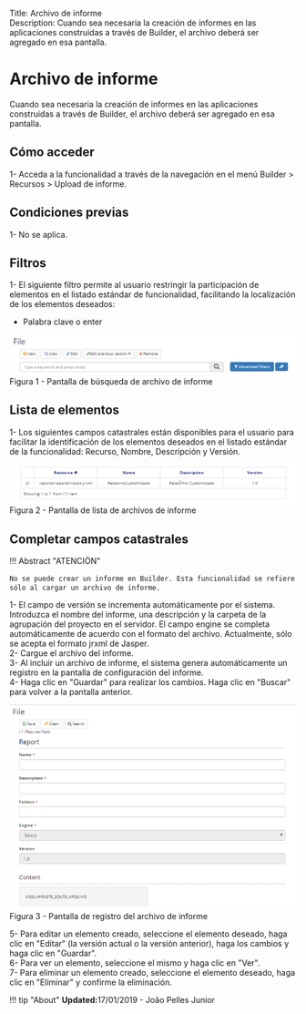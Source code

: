 Title: Archivo de informe  
Description: Cuando sea necesaria la creación de informes en las aplicaciones construidas a través de Builder, el archivo deberá ser agregado en esa pantalla.  

# Archivo de informe   
 
Cuando sea necesaria la creación de informes en las aplicaciones construidas a través de Builder, el archivo deberá ser agregado en esa pantalla.    

## Cómo acceder  

1- Acceda a la funcionalidad a través de la navegación en el menú Builder > Recursos > Upload de informe.   

## Condiciones previas

1- No se aplica.    

## Filtros

1- El siguiente filtro permite al usuario restringir la participación de elementos en el listado estándar de funcionalidad, facilitando la localización de los elementos deseados:   

- Palabra clave o enter   

![Screenshot](images/Report-file-fig01.png)   
Figura 1 - Pantalla de búsqueda de archivo de informe     

## Lista de elementos

1- Los siguientes campos catastrales están disponibles para el usuario para facilitar la identificación de los elementos deseados en el listado estándar de la funcionalidad: Recurso, Nombre, Descripción y Versión.  

![Screenshot](images/Report-file-fig02.png)   
Figura 2 - Pantalla de lista de archivos de informe    

## Completar campos catastrales    

!!! Abstract "ATENCIÓN"  

    No se puede crear un informe en Builder. Esta funcionalidad se refiere sólo al cargar un archivo de informe.  
	
1- El campo de versión se incrementa automáticamente por el sistema. Introduzca el nombre del informe, una descripción y la carpeta de la agrupación del proyecto en el servidor. El campo engine se completa automáticamente de acuerdo con el formato del archivo. Actualmente, sólo se acepta el formato jrxml de Jasper.    
2- Cargue el archivo del informe.  
3- Al incluir un archivo de informe, el sistema genera automáticamente un registro en la pantalla de configuración del informe.    
4- Haga clic en "Guardar" para realizar los cambios. Haga clic en "Buscar" para volver a la pantalla anterior.   

![Screenshot](images/Report-file-fig03.png)  
Figura 3 - Pantalla de registro del archivo de informe    

5- Para editar un elemento creado, seleccione el elemento deseado, haga clic en "Editar" (la versión actual o la versión anterior), haga los cambios y haga clic en "Guardar".   
6- Para ver un elemento, seleccione el mismo y haga clic en "Ver".  
7- Para eliminar un elemento creado, seleccione el elemento deseado, haga clic en "Eliminar" y confirme la eliminación.  


!!! tip "About"
    <b>Updated:</b>17/01/2019 - João Pelles Junior
